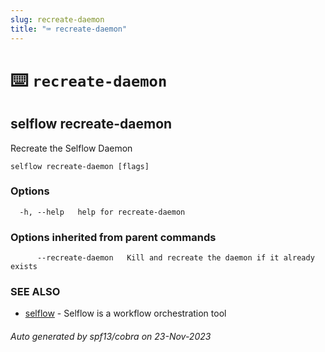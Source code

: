 ```yaml
---
slug: recreate-daemon
title: "⌨ recreate-daemon"
---
```


# ⌨️ `recreate-daemon`

## selflow recreate-daemon

Recreate the Selflow Daemon

```
selflow recreate-daemon [flags]
```

### Options

```
  -h, --help   help for recreate-daemon
```

### Options inherited from parent commands

```
      --recreate-daemon   Kill and recreate the daemon if it already exists
```

### SEE ALSO

* [selflow](selflow.md)	 - Selflow is a workflow orchestration tool

###### Auto generated by spf13/cobra on 23-Nov-2023
